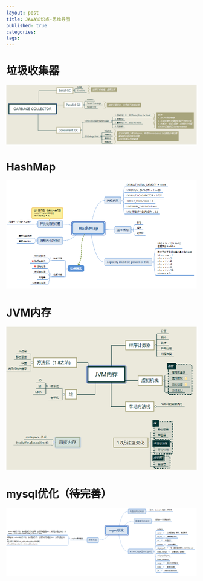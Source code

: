 ```yaml
---
layout: post
title: JAVA知识点-思维导图
published: true
categories:
tags:
---
```

# 垃圾收集器

![垃圾收集器](/images/mindMap/garbage_collector.png)

# HashMap

![HashMap](/images/mindMap/hashmap.png)

# JVM内存

![JVM内存](/images/mindMap/jvm_memory.png)

# mysql优化（待完善）

![mysql优化](/images/mindMap/mysql_optimal.png)
